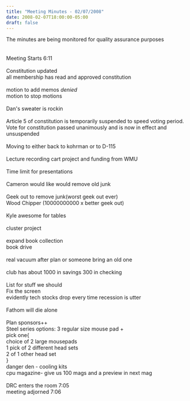 ```yaml
---
title: "Meeting Minutes - 02/07/2008"
date: 2008-02-07T18:00:00-05:00
draft: false
---
```


The minutes are being monitored for quality assurance purposes<br />
<br />
<br />
Meeting Starts 6:11<br />
<br />
Constitution updated <br />
all membership has read and approved constitution<br />
<br />
motion to add memos *denied*<br />
motion to stop motions<br />
<br />
Dan's sweater is rockin<br />
<br />
Article 5 of constitution is temporarily suspended to speed voting period.<br />
Vote for constitution passed unanimously and is now in effect and unsuspended<br />
<br />
Moving to either back to kohrman or to D-115<br />
<br />
Lecture recording cart project and funding from WMU<br />
<br />
Time limit for presentations<br />
<br />
Cameron would like would remove old junk<br />
<br />
Geek out to remove junk(worst geek out ever)<br />
Wood Chipper (10000000000 x better geek out)<br />
<br />
Kyle awesome for tables<br />
<br />
cluster project<br />
<br />
expand book collection<br />
book drive<br />
<br />
real vacuum after plan or someone bring an old one<br />
<br />
club has about 1000 in savings 300 in checking<br />
<br />
List for stuff we should<br />
Fix the screen<br />
evidently tech stocks drop every time recession is utter<br />
<br />
Fathom will die alone<br />
<br />
Plan sponsors++<br />
Steel series options: 3 regular size mouse pad +<br />
pick one{<br />
choice of 2 large mousepads<br />
1 pick of 2 different head sets<br />
2 of 1 other head set<br />
}<br />
danger den - cooling kits<br />
cpu magazine- give us 100 mags and a preview in next mag<br />
<br />
DRC enters the room 7:05<br />
meeting adjorned 7:06<br />
